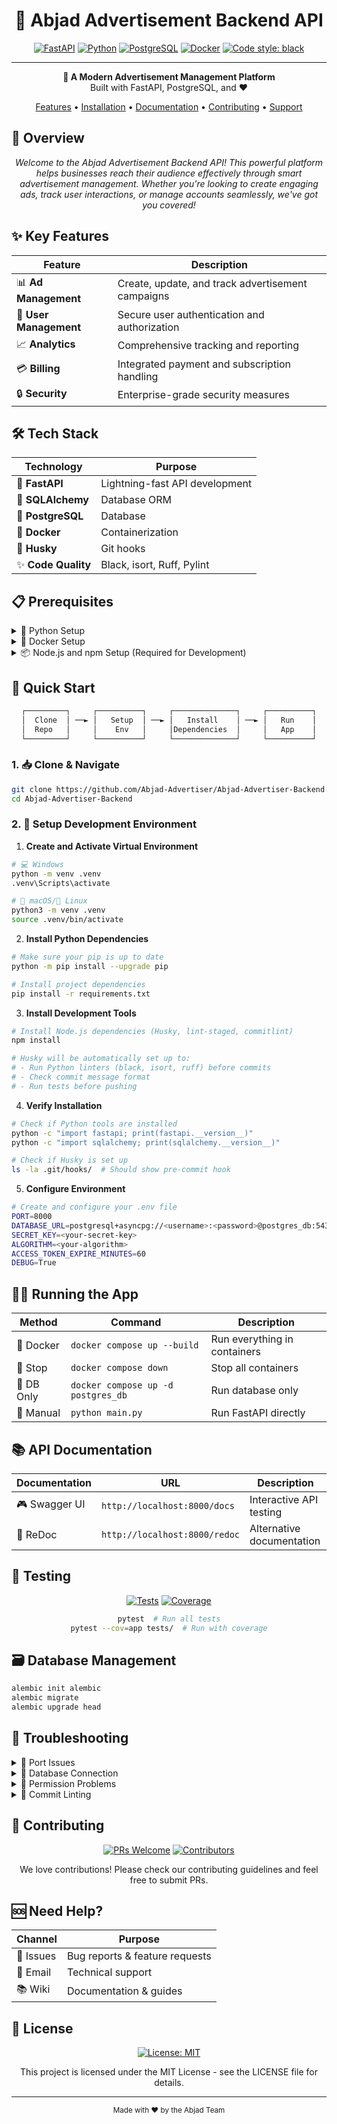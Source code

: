 <div align="center">

# 🎯 Abjad Advertisement Backend API

[![FastAPI](https://img.shields.io/badge/FastAPI-005571?style=for-the-badge&logo=fastapi)](https://fastapi.tiangolo.com)
[![Python](https://img.shields.io/badge/python-3.12-blue.svg?style=for-the-badge&logo=python&logoColor=white)](https://www.python.org)
[![PostgreSQL](https://img.shields.io/badge/PostgreSQL-316192?style=for-the-badge&logo=postgresql&logoColor=white)](https://www.postgresql.org)
[![Docker](https://img.shields.io/badge/Docker-2CA5E0?style=for-the-badge&logo=docker&logoColor=white)](https://www.docker.com)
[![Code style: black](https://img.shields.io/badge/code%20style-black-000000.svg?style=for-the-badge)](https://github.com/psf/black)

---

<p align="center">
  <b>🚀 A Modern Advertisement Management Platform</b><br>
  Built with FastAPI, PostgreSQL, and ❤️
</p>

[Features](#-key-features) •
[Installation](#-quick-start) •
[Documentation](#-api-documentation) •
[Contributing](#-contributing) •
[Support](#-need-help)

</div>

## 🌟 Overview
<div align="center">
<i>Welcome to the Abjad Advertisement Backend API! This powerful platform helps businesses reach their audience effectively through smart advertisement management. Whether you're looking to create engaging ads, track user interactions, or manage accounts seamlessly, we've got you covered!</i>
</div>

## ✨ Key Features
<div align="center">

| Feature | Description |
|---------|-------------|
| 📊 **Ad Management** | Create, update, and track advertisement campaigns |
| 👥 **User Management** | Secure user authentication and authorization |
| 📈 **Analytics** | Comprehensive tracking and reporting |
| 💳 **Billing** | Integrated payment and subscription handling |
| 🔒 **Security** | Enterprise-grade security measures |

</div>

## 🛠️ Tech Stack
<div align="center">

| Technology | Purpose |
|------------|---------|
| 🚀 **FastAPI** | Lightning-fast API development |
| 🎲 **SQLAlchemy** | Database ORM |
| 🐘 **PostgreSQL** | Database |
| 🐳 **Docker** | Containerization |
| 🐶 **Husky** | Git hooks |
| ✨ **Code Quality** | Black, isort, Ruff, Pylint |

</div>

## 📋 Prerequisites

<details>
<summary>🐍 Python Setup</summary>

```bash
# 💻 Windows
Download from python.org

# 🍎 macOS
brew install python@3.12

# 🐧 Linux
sudo apt-get install python3.12
```
</details>

<details>
<summary>🐳 Docker Setup</summary>

```bash
# 💻 Windows/macOS
Install Docker Desktop

# 🐧 Linux
curl -fsSL https://get.docker.com -o get-docker.sh
sudo sh get-docker.sh
sudo apt-get install docker-compose
```
</details>

<details>
<summary>📦 Node.js and npm Setup (Required for Development)</summary>

> **Why Node.js?** We use Node.js and npm for development tools:
> - **Husky**: Git hooks that run before commits to ensure code quality
> - **lint-staged**: Runs linters on staged files
> - **commitlint**: Enforces conventional commit messages
>
> These tools help maintain code quality and consistent commit messages across the project.

```bash
# Install Node.js (v18 or later)
# 💻 Windows: Download from nodejs.org
# 🍎 macOS: brew install node@18
# 🐧 Linux: curl -fsSL https://deb.nodesource.com/setup_18.x | sudo -E bash - && sudo apt-get install -y nodejs

# Verify installation
node --version
npm --version

# Install project dependencies
npm install  # This will automatically set up Husky
```
</details>

## 🚀 Quick Start

<div align="center">

```bash
┌─────────┐     ┌──────────┐     ┌──────────────┐     ┌──────────┐
│  Clone  │ ──► │   Setup  │ ──► │   Install    │ ──► │   Run    │
│  Repo   │     │    Env   │     │Dependencies  │     │   App    │
└─────────┘     └──────────┘     └──────────────┘     └──────────┘
```

</div>

### 1. 📥 Clone & Navigate
```bash
git clone https://github.com/Abjad-Advertiser/Abjad-Advertiser-Backend.git
cd Abjad-Advertiser-Backend
```

### 2. 🔧 Setup Development Environment

1. **Create and Activate Virtual Environment**
```bash
# 💻 Windows
python -m venv .venv
.venv\Scripts\activate

# 🍎 macOS/🐧 Linux
python3 -m venv .venv
source .venv/bin/activate
```

2. **Install Python Dependencies**
```bash
# Make sure your pip is up to date
python -m pip install --upgrade pip

# Install project dependencies
pip install -r requirements.txt
```

3. **Install Development Tools**
```bash
# Install Node.js dependencies (Husky, lint-staged, commitlint)
npm install

# Husky will be automatically set up to:
# - Run Python linters (black, isort, ruff) before commits
# - Check commit message format
# - Run tests before pushing
```

4. **Verify Installation**
```bash
# Check if Python tools are installed
python -c "import fastapi; print(fastapi.__version__)"
python -c "import sqlalchemy; print(sqlalchemy.__version__)"

# Check if Husky is set up
ls -la .git/hooks/  # Should show pre-commit hook
```

5. **Configure Environment**
```bash
# Create and configure your .env file
PORT=8000
DATABASE_URL=postgresql+asyncpg://<username>:<password>@postgres_db:5432/abjad_advertiser_db
SECRET_KEY=<your-secret-key>
ALGORITHM=<your-algorithm>
ACCESS_TOKEN_EXPIRE_MINUTES=60
DEBUG=True
```

## 🏃‍♂️ Running the App

<div align="center">

| Method | Command | Description |
|--------|---------|-------------|
| 🐳 Docker | `docker compose up --build` | Run everything in containers |
| 🛑 Stop | `docker compose down` | Stop all containers |
| 🎲 DB Only | `docker compose up -d postgres_db` | Run database only |
| 🔧 Manual | `python main.py` | Run FastAPI directly |

</div>

## 📚 API Documentation
<div align="center">

| Documentation | URL | Description |
|--------------|-----|-------------|
| 🎮 Swagger UI | `http://localhost:8000/docs` | Interactive API testing |
| 📖 ReDoc | `http://localhost:8000/redoc` | Alternative documentation |

</div>

## 🧪 Testing
<div align="center">

[![Tests](https://img.shields.io/badge/tests-unit-green.svg?style=for-the-badge)](https://docs.pytest.org/en/stable/)
[![Coverage](https://img.shields.io/badge/coverage-80%25-yellowgreen.svg?style=for-the-badge)](https://coverage.readthedocs.io/)

```bash
pytest  # Run all tests
pytest --cov=app tests/  # Run with coverage
```

</div>

## 🗃️ Database Management
```bash
alembic init alembic
alembic migrate
alembic upgrade head
```

## 🔧 Troubleshooting

<details>
<summary>🔌 Port Issues</summary>

- Change `PORT` in `.env` if 8000 is in use
- Check if another service is using the port
</details>

<details>
<summary>🎲 Database Connection</summary>

- Ensure PostgreSQL container is running
- Verify connection string in `.env`
- Check database logs: `docker-compose logs postgres_db`
</details>

<details>
<summary>🔑 Permission Problems</summary>

- Windows: Run PowerShell as Admin
- Linux/macOS: Use `sudo` when needed
</details>

<details>
<summary>📝 Commit Linting</summary>

```bash
# Install globally
npm install -g @commitlint/{cli,config-conventional}

# Add to PATH
npm root -g  # Add this path to your environment variables
```
</details>

## 🤝 Contributing
<div align="center">

[![PRs Welcome](https://img.shields.io/badge/PRs-welcome-brightgreen.svg?style=for-the-badge)](http://makeapullrequest.com)
[![Contributors](https://img.shields.io/github/contributors/Abjad-Advertiser/Abjad-Advertiser-Backend?style=for-the-badge)](https://github.com/Abjad-Advertiser/Abjad-Advertiser-Backend/graphs/contributors)

We love contributions! Please check our contributing guidelines and feel free to submit PRs.
</div>

## 🆘 Need Help?
<div align="center">

| Channel | Purpose |
|---------|----------|
| 📝 Issues | Bug reports & feature requests |
| 📧 Email | Technical support |
| 📚 Wiki | Documentation & guides |

</div>

## 📜 License
<div align="center">

[![License: MIT](https://img.shields.io/badge/License-MIT-yellow.svg?style=for-the-badge)](https://opensource.org/licenses/MIT)

This project is licensed under the MIT License - see the LICENSE file for details.

---

<p align="center">
  <sub>Made with ❤️ by the Abjad Team</sub>
</p>

</div>
